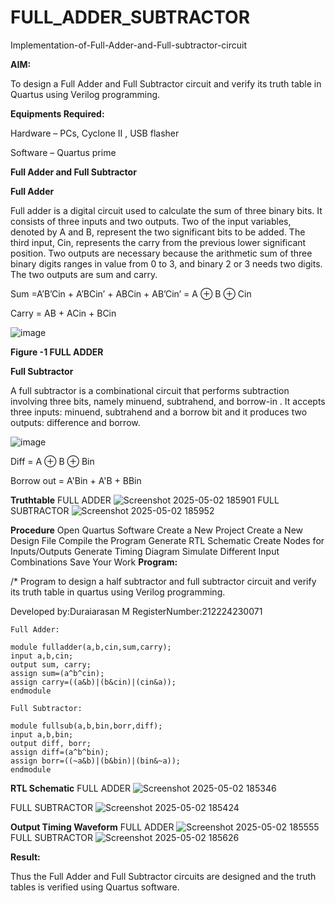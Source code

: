 # FULL_ADDER_SUBTRACTOR

Implementation-of-Full-Adder-and-Full-subtractor-circuit

**AIM:**

To design a Full Adder and Full Subtractor circuit and verify its truth table in Quartus using Verilog programming.

**Equipments Required:**

Hardware – PCs, Cyclone II , USB flasher

Software – Quartus prime

**Full Adder and Full Subtractor**

**Full Adder**

Full adder is a digital circuit used to calculate the sum of three binary bits. It consists of three inputs and two outputs. Two of the input variables, denoted by A and B, represent the two significant bits to be added. The third input, Cin, represents the carry from the previous lower significant position. Two outputs are necessary because the arithmetic sum of three binary digits ranges in value from 0 to 3, and binary 2 or 3 needs two digits. The two outputs are sum and carry.

Sum =A’B’Cin + A’BCin’ + ABCin + AB’Cin’ = A ⊕ B ⊕ Cin 

Carry = AB + ACin + BCin

![image](https://github.com/naavaneetha/FULL_ADDER_SUBTRACTOR/assets/154305477/0f30ba51-5ffb-4198-845f-18e054f675e7)

**Figure -1 FULL ADDER**

**Full Subtractor**

A full subtractor is a combinational circuit that performs subtraction involving three bits, namely minuend, subtrahend, and borrow-in . It accepts three inputs: minuend, subtrahend and a borrow bit and it produces two outputs: difference and borrow.

![image](https://github.com/naavaneetha/FULL_ADDER_SUBTRACTOR/assets/154305477/02b24f51-ab51-4304-9ad6-7b81ffc1ead5)

Diff = A ⊕ B ⊕ Bin 

Borrow out = A'Bin + A'B + BBin

**Truthtable**
FULL ADDER
![Screenshot 2025-05-02 185901](https://github.com/user-attachments/assets/e8df89d4-c05a-44a9-b137-2d2a76fee5e2)
 FULL SUBTRACTOR
![Screenshot 2025-05-02 185952](https://github.com/user-attachments/assets/a902c23c-6d3b-441c-865f-e5e1fda1d22a)



**Procedure**
Open Quartus Software Create a New Project Create a New Design File Compile the Program Generate RTL Schematic Create Nodes for Inputs/Outputs Generate Timing Diagram Simulate Different Input Combinations Save Your Work
**Program:**


/* Program to design a half subtractor and full subtractor circuit and verify its truth table in quartus using Verilog programming. 

Developed by:Duraiarasan M
RegisterNumber:212224230071

```
Full Adder: 

module fulladder(a,b,cin,sum,carry);
input a,b,cin;
output sum, carry;
assign sum=(a^b^cin);
assign carry=((a&b)|(b&cin)|(cin&a));
endmodule

Full Subtractor:

module fullsub(a,b,bin,borr,diff);
input a,b,bin;
output diff, borr;
assign diff=(a^b^bin);
assign borr=((~a&b)|(b&bin)|(bin&~a));
endmodule
```
**RTL Schematic**
FULL ADDER
![Screenshot 2025-05-02 185346](https://github.com/user-attachments/assets/eb4c6c8f-86af-42a1-bff9-37d8b4c2e83b)

FULL SUBTRACTOR
![Screenshot 2025-05-02 185424](https://github.com/user-attachments/assets/f184d858-4324-42d1-b4c4-575de4957e1c)



**Output Timing Waveform**
FULL ADDER
![Screenshot 2025-05-02 185555](https://github.com/user-attachments/assets/41da14ec-013e-4500-8c5b-c6626280166c)
FULL SUBTRACTOR
![Screenshot 2025-05-02 185626](https://github.com/user-attachments/assets/8d908443-a9e4-4884-b49b-4982401815fe)



**Result:**

Thus the Full Adder and Full Subtractor circuits are designed and the truth tables is verified using Quartus software.



